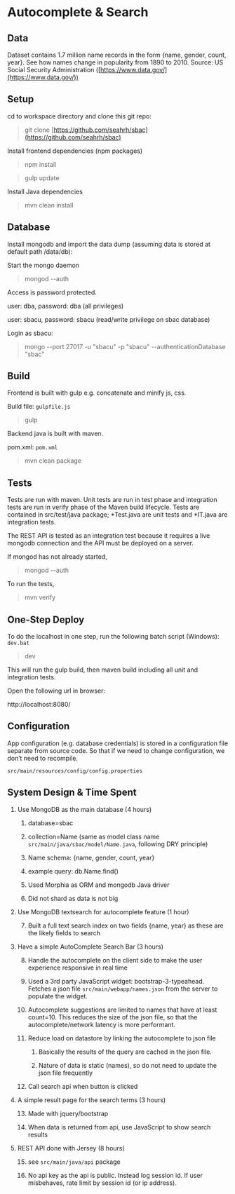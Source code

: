 # Autocomplete & Search

## Data

Dataset contains 1.7 million name records in the form {name, gender, count, year}. See how names change in popularity from 1890 to 2010. Source: US Social Security Administration ([https://www.data.gov/](https://www.data.gov/)) 

## Setup

cd to workspace directory and clone this git repo:

> git clone [https://github.com/seahrh/sbac](https://github.com/seahrh/sbac)

Install frontend dependencies (npm packages)

> npm install

> gulp update

Install Java dependencies

> mvn clean install

## Database

Install mongodb and import the data dump (assuming data is stored at default path /data/db):

> 

Start the mongo daemon

> mongod --auth

Access is password protected.

user: dba, password: dba (all privileges)

user: sbacu, password: sbacu (read/write privilege on sbac database)

Login as sbacu:

> mongo --port 27017 -u "sbacu" -p "sbacu" --authenticationDatabase "sbac"

## Build

Frontend is built with gulp e.g. concatenate and minify js, css.

Build file: `gulpfile.js`

> gulp 

Backend java is built with maven.

pom.xml: `pom.xml`

> mvn clean package

## Tests

Tests are run with maven. Unit tests are run in test phase and integration tests are run in verify phase of the Maven build lifecycle. Tests are contained in src/test/java package; *Test.java are unit tests and *IT.java are integration tests. 

The REST API is tested as an integration test because it requires a live mongodb connection and the API must be deployed on a server.

If mongod has not already started, 

> mongod --auth

To run the tests,

> mvn verify

## One-Step Deploy

To do the localhost in one step, run the following batch script (Windows): `dev.bat`

> dev

This will run the gulp build, then maven build including all unit and integration tests.

Open the following url in browser:

http://localhost:8080/

## Configuration

App configuration (e.g. database credentials) is stored in a configuration file separate from source code. So that if we need to change configuration, we don’t need to recompile.

`src/main/resources/config/config.properties`

## System Design & Time Spent

1. Use MongoDB as the main database (4 hours)

    1. database=sbac

    2. collection=Name (same as model class name `src/main/java/sbac/model/Name.java`, following DRY principle)

    3. Name schema: {name, gender, count, year}

    4. example query: db.Name.find()

    5. Used Morphia as ORM and mongodb Java driver

    6. Did not shard as data is not big

2. Use MongoDB textsearch for autocomplete feature (1 hour)

    7. Built a full text search index on two fields {name, year} as these are the likely fields to search

3. Have a simple AutoComplete Search Bar (3 hours) 

    8. Handle the autocomplete on the client side to make the user experience responsive in real time

    9. Used a 3rd party JavaScript widget: bootstrap-3-typeahead. Fetches a json file `src/main/webapp/names.json` from the server to populate the widget.

    10. Autocomplete suggestions are limited to names that have at least count=10. This reduces the size of the json file, so that the autocomplete/network latency is more performant.

    11. Reduce load on datastore by linking the autocomplete to json file

        1. Basically the results of the query are cached in the json file. 

        2. Nature of data is static (names), so do not need to update the json file frequently

    12. Call search api when button is clicked

4. A simple result page for the search terms (3 hours)

    13. Made with jquery/bootstrap

    14. When data is returned from api, use JavaScript to show search results

5. REST API done with Jersey (8 hours)

    15. see `src/main/java/api` package

    16. No api key as the api is public. Instead log session id. If user misbehaves, rate limit by session id (or ip address).

